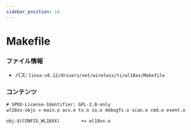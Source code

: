 ```yaml
---
sidebar_position: 14
---
```

# Makefile

### ファイル情報

- パス: `linux-v6.12/drivers/net/wireless/ti/wl18xx/Makefile`

### コンテンツ

```txt
# SPDX-License-Identifier: GPL-2.0-only
wl18xx-objs	= main.o acx.o tx.o io.o debugfs.o scan.o cmd.o event.o

obj-$(CONFIG_WL18XX)		+= wl18xx.o

```
